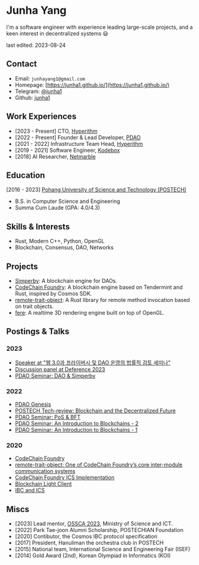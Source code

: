 # Junha Yang

I'm a software engineer with experience leading large-scale projects, and a keen
interest in decentralized systems 😃

last edited: 2023-08-24

## Contact

- Email: `junhayang1@gmail.com`
- Homepage: [https://junha1.github.io/](https://junha1.github.io/)
- Telegram: [@junha1](https://t.me/junha1)
- Github: [junha1](https://github.com/junha1)


## Work Experiences

- [2023 - Present] CTO, [Hyperithm](https://hyperithm.com)
- [2022 - Present] Founder & Lead Developer, [PDAO](https://dao.postech.ac.kr)
- [2021 - 2022] Infrastructure Team Head, [Hyperithm](https://hyperithm.com)
- [2019 - 2021] Software Engineer, [Kodebox](https://kodebox.io/)
- [2018] AI Researcher, [Netmarble](https://www.netmarble.net/)

## Education

[2016 - 2023] [Pohang University of Science and Technology
(POSTECH)](https://www.postech.ac.kr/)

- B.S. in Computer Science and Engineering
- Summa Cum Laude (GPA: 4.0/4.3)

## Skills & Interests

- Rust, Modern C++, Python, OpenGL
- Blockchain, Consensus, DAO, Networks

## Projects

- [Simperby](https://github.com/postech-dao/simperby): A blockchain engine for
  DAOs.
- [CodeChain Foundry](https://github.com/CodeChain-io/foundry): A blockchain
  engine based on Tendermint and Rust, inspired by Cosmos SDK.
- [remote-trait-object](https://github.com/CodeChain-io/remote-trait-object): A
  Rust library for remote method invocation based on trait objects.
- [fere](https://github.com/rsbm/fere): A realtime 3D rendering engine built on
  top of OpenGL.

## Postings & Talks

### 2023

- [Speaker at "웹 3.0과 프라이버시 및 DAO 운영의 법률적 검토
  세미나"](https://event-us.kr/coindeskkorea/event/69558?fbclid=IwAR1W1j0x1tk0yrA96aSZGaJ0oLsbTLoA77hcF8gGL2IpWEvNHMBaUx4Xm0M)
- [Discussion panel at Deference 2023](https://www.deference.co.kr/)
- [PDAO Seminar: DAO \& Simperby](https://youtu.be/dZ8A0Sgq5Q8)

### 2022

- [PDAO Genesis](https://youtu.be/q8DRBNuxXWA)
- [POSTECH Tech-review: Blockchain and the Decentralized
  Future](https://youtu.be/H1TYxoHzwTo)
- [PDAO Seminar: PoS & BFT](https://youtu.be/2rgHBIlfI7M)
- [PDAO Seminar: An Introduction to Blockchains -
  2](https://youtu.be/gNVTR5sH-VQ)
- [PDAO Seminar: An Introduction to Blockchains -
  1](https://youtu.be/4Ykkwo-GPCg)

### 2020

- [CodeChain
  Foundry](https://medium.com/codechain/codechain-foundry-8c6df5e08c82)
- [remote-trait-object: One of CodeChain Foundry’s core inter-module
  communication
  systems](https://medium.com/codechain/remote-trait-object-one-of-codechain-foundrys-core-inter-module-communication-systems-66879938b855)
- [CodeChain Foundry ICS
  Implementation](https://medium.com/codechain/foundry-ics-poc-proof-of-concept-implementation-c92a8b4757da)
- [Blockchain Light
  Client](https://medium.com/codechain/blockchain-light-client-1171dfa1269a)
- [IBC and ICS](https://medium.com/codechain/ibc-and-ics-116e636e57aa)

## Miscs

- [2023] Lead mentor, [OSSCA 2023](https://www.contribution.ac/), Ministry of
  Science and ICT.
- [2022] Park Tae-joon Alumni Scholarship, POSTECHIAN Foundation
- [2020] Contibutor, the Cosmos IBC protocol specification
- [2017] President, Hanuliman the orchestra club in POSTECH
- [2015] National team, International Science and Engineering Fair (ISEF)
- [2014] Gold Award (2nd), Korean Olympiad in Informatics (KOI)
